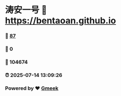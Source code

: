 # 涛安一号 :link: https://bentaoan.github.io 
### :page_facing_up: [87](https://bentaoan.github.io/tag.html) 
### :speech_balloon: 0 
### :hibiscus: 104674 
### :alarm_clock: 2025-07-14 13:09:26 
### Powered by :heart: [Gmeek](https://github.com/Meekdai/Gmeek)
